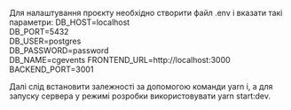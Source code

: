 Для налаштування проєкту необхідно створити файл .env і вказати такі параметри:
DB_HOST=localhost  
DB_PORT=5432  
DB_USER=postgres  
DB_PASSWORD=password  
DB_NAME=cgevents
FRONTEND_URL=http://localhost:3000
BACKEND_PORT=3001

Далі слід встановити залежності за допомогою команди yarn i, а для запуску сервера у режимі розробки використовувати yarn start:dev.
